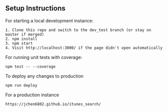 Setup Instructions
------
For starting a local development instance:
```
1. Clone this repo and switch to the dev_test branch (or stay on master if merged)
2. npm install
3. npm start
4. Visit http://localhost:3000/ if the page didn't open automatically
```

For running unit tests with coverage:
```
npm test -- --coverage
```

To deploy any changes to production
```
npm run deploy
```

For a production instance
```
https://jchen6802.github.io/itunes_search/
```
